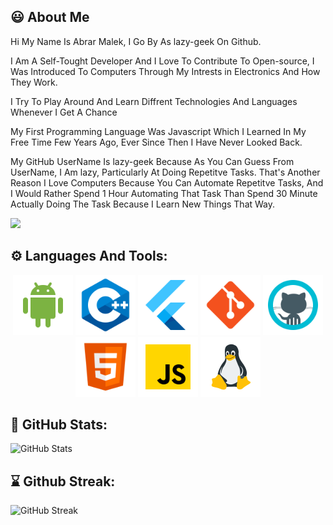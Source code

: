 ## :smiley: About Me

Hi My Name Is Abrar Malek, I Go By As lazy-geek On Github.

I Am A Self-Tought Developer And I Love To Contribute To Open-source,
I Was Introduced To Computers Through My Intrests in Electronics And How They Work.

I Try To Play Around And Learn Diffrent Technologies And Languages Whenever I Get A Chance

My First Programming Language Was Javascript Which I Learned In My Free Time Few Years Ago, Ever Since Then I Have Never Looked Back.

My GitHub UserName Is lazy-geek Because As You Can Guess From UserName, I Am lazy, Particularly At Doing Repetitve Tasks. That's Another Reason I Love Computers Because You Can Automate Repetitve Tasks, And I Would Rather Spend 1 Hour Automating That Task Than Spend 30 Minute Actually Doing The Task Because I Learn New Things That Way.

[![](https://img.shields.io/badge/-abrar-blue?style=for-the-badge&logo=linkedin&logoColor=white&linl=https://www.linkedin.com/in/abrar-malek-79280a215)](https://www.linkedin.com/in/abrar-malek-79280a215)

## :gear: Languages And Tools:

<div align="center">
<img src="assets/icons8-android-os.svg" alt="drawing" width="96"/>
<img src="assets/icons8-c++.svg" alt="drawing" width="96"/>
<img src="assets/icons8-flutter.svg" alt="drawing" width="96"/>
<img src="assets/icons8-git.svg" alt="drawing" width="96"/>
<img src="assets/icons8-github.svg" alt="drawing" width="96"/>
<img src="assets/icons8-html-5.svg" alt="drawing" width="96"/>
<img src="assets/icons8-javascript.svg" alt="drawing" width="96"/>
<img src="assets/icons8-linux-96.png" alt="drawing" width="96"/>
</div>

## :rocket: GitHub Stats:

<!-- <div align="center"> -->

![GitHub Stats](https://github-readme-stats.vercel.app/api?username=lazy-geek&count_private=true&show_icons=true&theme=tokyonight&include_all_commits&hide_border=true&bg_color=292d3e)

<!-- </div> -->

## :hourglass: Github Streak:

<!-- <div align="center"> -->

![GitHub Streak](https://github-readme-streak-stats.herokuapp.com/?user=lazy-geek&theme=tokyonight&hide_border=true&background=292D3E)

<!-- </div> -->


